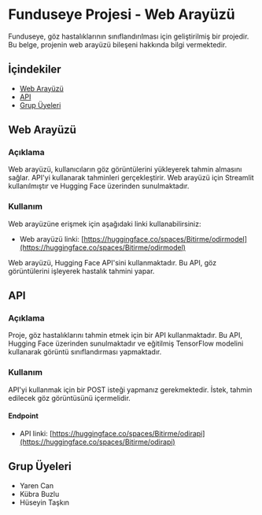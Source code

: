 # Funduseye Projesi - Web Arayüzü

Funduseye, göz hastalıklarının sınıflandırılması için geliştirilmiş bir projedir. Bu belge, projenin web arayüzü bileşeni hakkında bilgi vermektedir.

## İçindekiler
- [Web Arayüzü](#web-arayüzü)
- [API](#api)
- [Grup Üyeleri](#grup-üyeleri)

## Web Arayüzü

### Açıklama
Web arayüzü, kullanıcıların göz görüntülerini yükleyerek tahmin almasını sağlar. API'yi kullanarak tahminleri gerçekleştirir. Web arayüzü için Streamlit kullanılmıştır ve Hugging Face üzerinden sunulmaktadır.

### Kullanım
Web arayüzüne erişmek için aşağıdaki linki kullanabilirsiniz:
- Web arayüzü linki: [https://huggingface.co/spaces/Bitirme/odirmodel](https://huggingface.co/spaces/Bitirme/odirmodel)

Web arayüzü, Hugging Face API'sini kullanmaktadır. Bu API, göz görüntülerini işleyerek hastalık tahmini yapar.

## API

### Açıklama
Proje, göz hastalıklarını tahmin etmek için bir API kullanmaktadır. Bu API, Hugging Face üzerinden sunulmaktadır ve eğitilmiş TensorFlow modelini kullanarak görüntü sınıflandırması yapmaktadır.

### Kullanım
API'yi kullanmak için bir POST isteği yapmanız gerekmektedir. İstek, tahmin edilecek göz görüntüsünü içermelidir.

#### Endpoint
- API linki: [https://huggingface.co/spaces/Bitirme/odirapi](https://huggingface.co/spaces/Bitirme/odirapi)

## Grup Üyeleri
- Yaren Can
- Kübra Buzlu
- Hüseyin Taşkın
